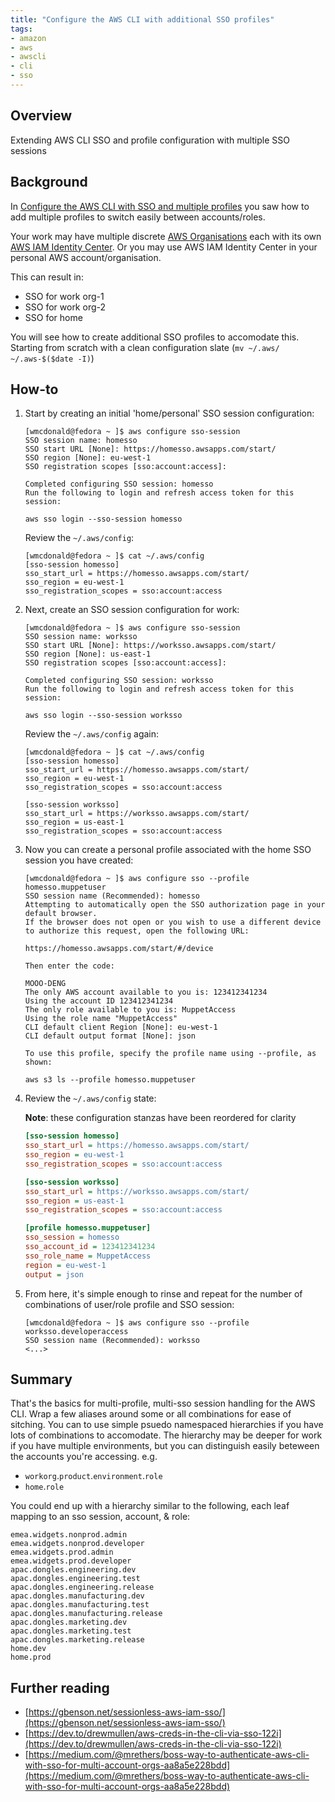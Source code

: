 ```yaml
---
title: "Configure the AWS CLI with additional SSO profiles"
tags:
- amazon
- aws
- awscli
- cli
- sso
---
```


## Overview
Extending AWS CLI SSO and profile configuration with multiple SSO sessions

## Background
In [Configure the AWS CLI with SSO and multiple profiles](https://wmcdonald404.co.uk/2024/02/24/aws-cli-configure-with-sso-profiles.html) you saw how to add multiple profiles to switch easily between accounts/roles.

Your work may have multiple discrete [AWS Organisations](https://docs.aws.amazon.com/organizations/latest/userguide/orgs_introduction.html) each with its own [AWS IAM Identity Center](https://docs.aws.amazon.com/singlesignon/latest/userguide/what-is.html). Or you may use AWS IAM Identity Center in your personal AWS account/organisation. 

This can result in:
- SSO for work org-1
- SSO for work org-2
- SSO for home

You will see how to create additional SSO profiles to accomodate this. Starting from scratch with a clean configuration slate (`mv ~/.aws/ ~/.aws-$($date -I)`)

## How-to
1. Start by creating an initial 'home/personal' SSO session configuration:

    ```shell
    [wmcdonald@fedora ~ ]$ aws configure sso-session 
    SSO session name: homesso
    SSO start URL [None]: https://homesso.awsapps.com/start/
    SSO region [None]: eu-west-1
    SSO registration scopes [sso:account:access]:

    Completed configuring SSO session: homesso
    Run the following to login and refresh access token for this session:

    aws sso login --sso-session homesso
    ```

    Review the `~/.aws/config`:

    ```shell
    [wmcdonald@fedora ~ ]$ cat ~/.aws/config 
    [sso-session homesso]
    sso_start_url = https://homesso.awsapps.com/start/
    sso_region = eu-west-1
    sso_registration_scopes = sso:account:access
    ```

2. Next, create an SSO session configuration for work:

    ```shell
    [wmcdonald@fedora ~ ]$ aws configure sso-session 
    SSO session name: worksso
    SSO start URL [None]: https://worksso.awsapps.com/start/
    SSO region [None]: us-east-1
    SSO registration scopes [sso:account:access]:

    Completed configuring SSO session: worksso
    Run the following to login and refresh access token for this session:

    aws sso login --sso-session worksso
    ```

    Review the `~/.aws/config` again:

    ```shell
    [wmcdonald@fedora ~ ]$ cat ~/.aws/config 
    [sso-session homesso]
    sso_start_url = https://homesso.awsapps.com/start/
    sso_region = eu-west-1
    sso_registration_scopes = sso:account:access

    [sso-session worksso]
    sso_start_url = https://worksso.awsapps.com/start/
    sso_region = us-east-1
    sso_registration_scopes = sso:account:access
    ```

3. Now you can create a personal profile associated with the home SSO session you have created:

    ```shell
    [wmcdonald@fedora ~ ]$ aws configure sso --profile homesso.muppetuser
    SSO session name (Recommended): homesso
    Attempting to automatically open the SSO authorization page in your default browser.
    If the browser does not open or you wish to use a different device to authorize this request, open the following URL:

    https://homesso.awsapps.com/start/#/device

    Then enter the code:

    MOOO-DENG
    The only AWS account available to you is: 123412341234
    Using the account ID 123412341234
    The only role available to you is: MuppetAccess
    Using the role name "MuppetAccess"
    CLI default client Region [None]: eu-west-1
    CLI default output format [None]: json

    To use this profile, specify the profile name using --profile, as shown:

    aws s3 ls --profile homesso.muppetuser
    ```

3. Review the `~/.aws/config` state:

    **Note**: these configuration stanzas have been reordered for clarity

    ```ini
    [sso-session homesso]
    sso_start_url = https://homesso.awsapps.com/start/
    sso_region = eu-west-1
    sso_registration_scopes = sso:account:access
    
    [sso-session worksso]
    sso_start_url = https://worksso.awsapps.com/start/
    sso_region = us-east-1
    sso_registration_scopes = sso:account:access
    
    [profile homesso.muppetuser]
    sso_session = homesso
    sso_account_id = 123412341234
    sso_role_name = MuppetAccess
    region = eu-west-1
    output = json
    ```

4. From here, it's simple enough to rinse and repeat for the number of combinations of user/role profile and SSO session:

    ```shell
    [wmcdonald@fedora ~ ]$ aws configure sso --profile worksso.developeraccess
    SSO session name (Recommended): worksso
    <...>
    ```
    
## Summary
That's the basics for multi-profile, multi-sso session handling for the AWS CLI. Wrap a few aliases around some or all combinations for ease of sitching. You can to use simple psuedo namespaced hierarchies if you have lots of combinations to accomodate. The hierarchy may be deeper for work if you have multiple environments, but you can distinguish easily beteween the accounts you're accessing. e.g.

- `workorg`.`product`.`environment`.`role`
- `home`.`role`

You could end up with a hierarchy similar to the following, each leaf mapping to an sso session, account, & role:

```
emea.widgets.nonprod.admin
emea.widgets.nonprod.developer
emea.widgets.prod.admin
emea.widgets.prod.developer
apac.dongles.engineering.dev
apac.dongles.engineering.test
apac.dongles.engineering.release
apac.dongles.manufacturing.dev
apac.dongles.manufacturing.test
apac.dongles.manufacturing.release
apac.dongles.marketing.dev
apac.dongles.marketing.test
apac.dongles.marketing.release
home.dev
home.prod
```

## Further reading
- [https://gbenson.net/sessionless-aws-iam-sso/](https://gbenson.net/sessionless-aws-iam-sso/)
- [https://dev.to/drewmullen/aws-creds-in-the-cli-via-sso-122i](https://dev.to/drewmullen/aws-creds-in-the-cli-via-sso-122i)
- [https://medium.com/@mrethers/boss-way-to-authenticate-aws-cli-with-sso-for-multi-account-orgs-aa8a5e228bdd](https://medium.com/@mrethers/boss-way-to-authenticate-aws-cli-with-sso-for-multi-account-orgs-aa8a5e228bdd)